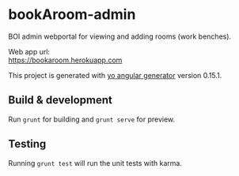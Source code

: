# bookAroom-admin
BOI admin webportal for viewing and adding rooms (work benches).

Web app url:  
https://bookaroom.herokuapp.com

This project is generated with [yo angular generator](https://github.com/yeoman/generator-angular)
version 0.15.1.

## Build & development

Run `grunt` for building and `grunt serve` for preview.

## Testing

Running `grunt test` will run the unit tests with karma.
